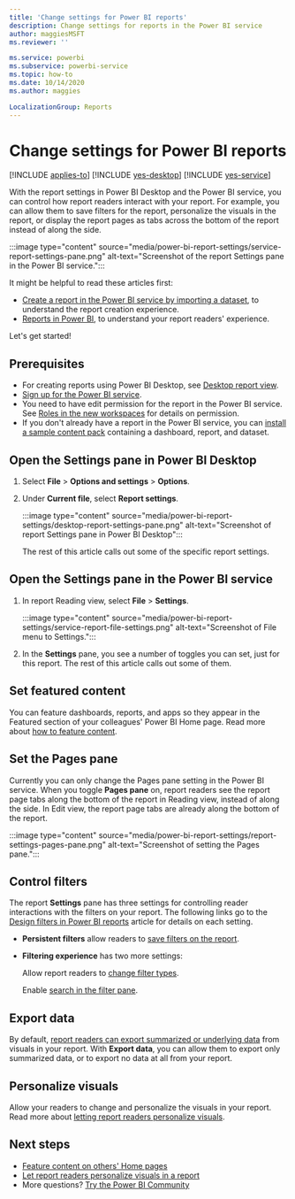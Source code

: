```yaml
---
title: 'Change settings for Power BI reports'
description: Change settings for reports in the Power BI service
author: maggiesMSFT
ms.reviewer: ''

ms.service: powerbi
ms.subservice: powerbi-service
ms.topic: how-to
ms.date: 10/14/2020
ms.author: maggies

LocalizationGroup: Reports
---
```

# Change settings for Power BI reports

[!INCLUDE [applies-to](../includes/applies-to.md)] [!INCLUDE [yes-desktop](../includes/yes-desktop.md)] [!INCLUDE [yes-service](../includes/yes-service.md)]

With the report settings in Power BI Desktop and the Power BI service, you can control how report readers interact with your report. For example, you can allow them to save filters for the report, personalize the visuals in the report, or display the report pages as tabs across the bottom of the report instead of along the side.

:::image type="content" source="media/power-bi-report-settings/service-report-settings-pane.png" alt-text="Screenshot of the report Settings pane in the Power BI service.":::

It might be helpful to read these articles first:

- [Create a report in the Power BI service by importing a dataset](service-report-create-new.md), to understand the report creation experience.
- [Reports in Power BI](../consumer/end-user-reports.md), to understand your report readers' experience.

 Let's get started!

## Prerequisites

- For creating reports using Power BI Desktop, see [Desktop report view](desktop-report-view.md).
- [Sign up for the Power BI service](../fundamentals/service-self-service-signup-for-power-bi.md). 
- You need to have edit permission for the report in the Power BI service. See [Roles in the new workspaces](../collaborate-share/service-new-workspaces.md#roles-in-the-new-workspaces) for details on permission.
- If you don't already have a report in the Power BI service, you can [install a sample content pack](sample-datasets.md#install-built-in-content-packs) containing a dashboard, report, and dataset.

## Open the Settings pane in Power BI Desktop

1. Select **File** > **Options and settings** > **Options**.
1. Under **Current file**, select **Report settings**.

    :::image type="content" source="media/power-bi-report-settings/desktop-report-settings-pane.png" alt-text="Screenshot of report Settings pane in Power BI Desktop":::

    The rest of this article calls out some of the specific report settings.

## Open the Settings pane in the Power BI service

1. In report Reading view, select **File** > **Settings**.

    :::image type="content" source="media/power-bi-report-settings/service-report-file-settings.png" alt-text="Screenshot of File menu to Settings.":::

1. In the **Settings** pane, you see a number of toggles you can set, just for this report. The rest of this article calls out some of them.

## Set featured content

You can feature dashboards, reports, and apps so they appear in the Featured section of your colleagues' Power BI Home page. Read more about [how to feature content](../collaborate-share/service-featured-content.md).

## Set the Pages pane

Currently you can only change the Pages pane setting in the Power BI service. When you toggle **Pages pane** on, report readers see the report page tabs along the bottom of the report in Reading view, instead of along the side. In Edit view, the report page tabs are already along the bottom of the report.

:::image type="content" source="media/power-bi-report-settings/report-settings-pages-pane.png" alt-text="Screenshot of setting the Pages pane.":::

## Control filters

The report **Settings** pane has three settings for controlling reader interactions with the filters on your report. The following links go to the [Design filters in Power BI reports](power-bi-report-filter.md) article for details on each setting.

- **Persistent filters** allow readers to [save filters on the report](power-bi-report-filter.md#allow-saving-filters).
- **Filtering experience** has two more settings:
    
    Allow report readers to [change filter types](power-bi-report-filter.md#restrict-changes-to-filter-type).

    Enable [search in the filter pane](power-bi-report-filter.md#filters-pane-search).

## Export data

By default, [report readers can export summarized or underlying data](../consumer/end-user-export.md) from visuals in your report. With **Export data**, you can allow them to export only summarized data, or to export no data at all from your report.

## Personalize visuals

Allow your readers to change and personalize the visuals in your report. Read more about [letting report readers personalize visuals](power-bi-personalize-visuals.md).

## Next steps

* [Feature content on others' Home pages](../collaborate-share/service-featured-content.md)
* [Let report readers personalize visuals in a report](power-bi-personalize-visuals.md)
* More questions? [Try the Power BI Community](https://community.powerbi.com/)
